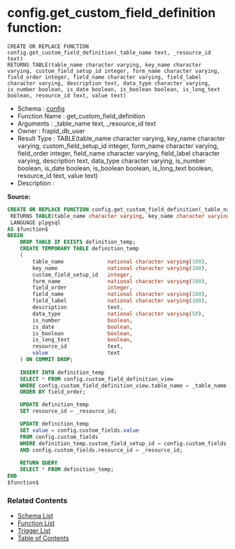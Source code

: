 # config.get_custom_field_definition function:

```plpgsql
CREATE OR REPLACE FUNCTION config.get_custom_field_definition(_table_name text, _resource_id text)
RETURNS TABLE(table_name character varying, key_name character varying, custom_field_setup_id integer, form_name character varying, field_order integer, field_name character varying, field_label character varying, description text, data_type character varying, is_number boolean, is_date boolean, is_boolean boolean, is_long_text boolean, resource_id text, value text)
```
* Schema : [config](../../schemas/config.md)
* Function Name : get_custom_field_definition
* Arguments : _table_name text, _resource_id text
* Owner : frapid_db_user
* Result Type : TABLE(table_name character varying, key_name character varying, custom_field_setup_id integer, form_name character varying, field_order integer, field_name character varying, field_label character varying, description text, data_type character varying, is_number boolean, is_date boolean, is_boolean boolean, is_long_text boolean, resource_id text, value text)
* Description : 


**Source:**
```sql
CREATE OR REPLACE FUNCTION config.get_custom_field_definition(_table_name text, _resource_id text)
 RETURNS TABLE(table_name character varying, key_name character varying, custom_field_setup_id integer, form_name character varying, field_order integer, field_name character varying, field_label character varying, description text, data_type character varying, is_number boolean, is_date boolean, is_boolean boolean, is_long_text boolean, resource_id text, value text)
 LANGUAGE plpgsql
AS $function$
BEGIN
    DROP TABLE IF EXISTS definition_temp;
    CREATE TEMPORARY TABLE definition_temp
    (
        table_name              national character varying(100),
        key_name                national character varying(100),
        custom_field_setup_id   integer,
        form_name               national character varying(100),
        field_order             integer,
        field_name              national character varying(100),
        field_label             national character varying(100),
        description             text,
        data_type               national character varying(50),
        is_number               boolean,
        is_date                 boolean,
        is_boolean              boolean,
        is_long_text            boolean,
        resource_id             text,
        value                   text
    ) ON COMMIT DROP;
    
    INSERT INTO definition_temp
    SELECT * FROM config.custom_field_definition_view
    WHERE config.custom_field_definition_view.table_name = _table_name
    ORDER BY field_order;

    UPDATE definition_temp
    SET resource_id = _resource_id;

    UPDATE definition_temp
    SET value = config.custom_fields.value
    FROM config.custom_fields
    WHERE definition_temp.custom_field_setup_id = config.custom_fields.custom_field_setup_id
    AND config.custom_fields.resource_id = _resource_id;
    
    RETURN QUERY
    SELECT * FROM definition_temp;
END
$function$

```

### Related Contents
* [Schema List](../../schemas.md)
* [Function List](../../functions.md)
* [Trigger List](../../triggers.md)
* [Table of Contents](../../README.md)


